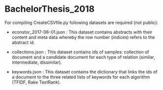 # BachelorThesis_2018

For compiling CreateCSVfile.py following datasets are required (not public):

- econstor_2017-06-01.json : 
This dataset contains abstracts with their content and meta data whereby the row number (indices) refers to the abstract id.

- collections.json : 
This dataset contains ids of samples: collection of document and a candidate document for each type of relation (similar, intermediate, dissimilar).

- keywords.json :
This dataset contains the dictionary that links the ids of a document to the three related lists of keywords for each algorithm (TFIDF, Rake TextRank).

